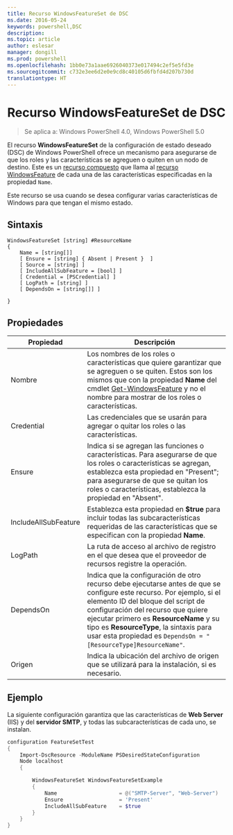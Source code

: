 ```yaml
---
title: Recurso WindowsFeatureSet de DSC
ms.date: 2016-05-24
keywords: powershell,DSC
description: 
ms.topic: article
author: eslesar
manager: dongill
ms.prod: powershell
ms.openlocfilehash: 1bb0e73a1aae6926040373e017494c2ef5e5fd3e
ms.sourcegitcommit: c732e3ee6d2e0e9cd8c40105d6fbfd4d207b730d
translationtype: HT
---
```

# <a name="dsc-windowsfeatureset-resource"></a>Recurso WindowsFeatureSet de DSC

> Se aplica a: Windows PowerShell 4.0, Windows PowerShell 5.0

El recurso **WindowsFeatureSet** de la configuración de estado deseado (DSC) de Windows PowerShell ofrece un mecanismo para asegurarse de que los roles y las características se agreguen o quiten en un nodo de destino.
Este es un [recurso compuesto](authoringResourceComposite.md) que llama al [recurso WindowsFeature](windowsfeatureResource.md) de cada una de las características especificadas en la propiedad `Name`.

Este recurso se usa cuando se desea configurar varias características de Windows para que tengan el mismo estado.

## <a name="syntax"></a>Sintaxis

```
WindowsFeatureSet [string] #ResourceName
{
    Name = [string[]] 
    [ Ensure = [string] { Absent | Present }  ]
    [ Source = [string] ]
    [ IncludeAllSubFeature = [bool] ]
    [ Credential = [PSCredential] ]
    [ LogPath = [string] ]
    [ DependsOn = [string[]] ]
    
}
```

## <a name="properties"></a>Propiedades

|  Propiedad  |  Descripción   | 
|---|---| 
| Nombre| Los nombres de los roles o características que quiere garantizar que se agreguen o se quiten. Estos son los mismos que con la propiedad **Name** del cmdlet [Get-WindowsFeature](https://technet.microsoft.com/en-us/library/jj205469.aspx) y no el nombre para mostrar de los roles o características.| 
| Credential| Las credenciales que se usarán para agregar o quitar los roles o las características.| 
| Ensure| Indica si se agregan las funciones o características. Para asegurarse de que los roles o características se agregan, establezca esta propiedad en "Present"; para asegurarse de que se quitan los roles o características, establezca la propiedad en "Absent".| 
| IncludeAllSubFeature| Establezca esta propiedad en **$true** para incluir todas las subcaracterísticas requeridas de las características que se especifican con la propiedad **Name**.| 
| LogPath| La ruta de acceso al archivo de registro en el que desea que el proveedor de recursos registre la operación.| 
| DependsOn| Indica que la configuración de otro recurso debe ejecutarse antes de que se configure este recurso. Por ejemplo, si el elemento ID del bloque del script de configuración del recurso que quiere ejecutar primero es __ResourceName__ y su tipo es __ResourceType__, la sintaxis para usar esta propiedad es `DependsOn = "[ResourceType]ResourceName"`.| 
| Origen| Indica la ubicación del archivo de origen que se utilizará para la instalación, si es necesario.| 

## <a name="example"></a>Ejemplo

La siguiente configuración garantiza que las características de **Web Server** (IIS) y del **servidor SMTP**, y todas las subcaracterísticas de cada uno, se instalan.

```powershell
configuration FeatureSetTest
{
    Import-DscResource -ModuleName PSDesiredStateConfiguration
    Node localhost
    {

        WindowsFeatureSet WindowsFeatureSetExample
        {
            Name                    = @("SMTP-Server", "Web-Server")
            Ensure                  = 'Present'
            IncludeAllSubFeature    = $true
        } 
    }
}
```


